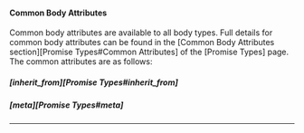 #### Common Body Attributes

Common body attributes are available to all body types. Full details for common
body attributes can be found in the
[Common Body Attributes section][Promise Types#Common Attributes]
of the [Promise Types] page. The common attributes are as
follows:

##### [inherit_from][Promise Types#inherit_from]

##### [meta][Promise Types#meta]

<hr>
